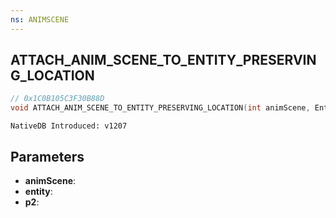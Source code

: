 ```yaml
---
ns: ANIMSCENE
---
```

## ATTACH_ANIM_SCENE_TO_ENTITY_PRESERVING_LOCATION

```c
// 0x1C0B105C3F30B88D
void ATTACH_ANIM_SCENE_TO_ENTITY_PRESERVING_LOCATION(int animScene, Entity entity, int p2);
```

```
NativeDB Introduced: v1207
```

## Parameters
* **animScene**:
* **entity**:
* **p2**:
